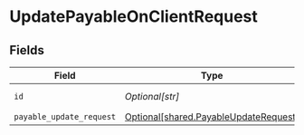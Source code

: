# UpdatePayableOnClientRequest


## Fields

| Field                                                                                    | Type                                                                                     | Required                                                                                 | Description                                                                              |
| ---------------------------------------------------------------------------------------- | ---------------------------------------------------------------------------------------- | ---------------------------------------------------------------------------------------- | ---------------------------------------------------------------------------------------- |
| `id`                                                                                     | *Optional[str]*                                                                          | :heavy_check_mark:                                                                       | Unique identifier                                                                        |
| `payable_update_request`                                                                 | [Optional[shared.PayableUpdateRequest]](undefined/models/shared/payableupdaterequest.md) | :heavy_minus_sign:                                                                       | N/A                                                                                      |